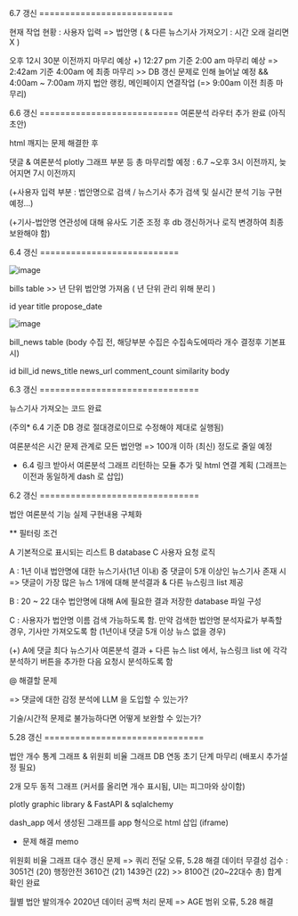 6.7 갱신 ==========================


현재 작업 현황 : 사용자 입력 => 법안명 ( & 다른 뉴스기사 가져오기 : 시간 오래 걸리면 X )

오후 12시 30분 이전까지 마무리 예상 
+) 12:27 pm 기준 2:00 am 마무리 예상
=> 2:42am 기준 4:00am 에 최종 마무리 >> DB 갱신 문제로 인해 늘어날 예정
&& 4:00am ~ 7:00am 까지 법안 랭킹, 메인페이지 연결작업 (=> 9:00am 이전 최종 마무리)


6.6 갱신 ===========================
여론분석 라우터 추가 완료 (아직 초안)

html 깨지는 문제 해결한 후 

댓글 & 여론분석 plotly 그래프 부분 등 총 마무리할 예정 : 6.7 ~오후 3시 이전까지, 늦어지면 7시 이전까지

(+사용자 입력 부분 : 법안명으로 검색 / 뉴스기사 추가 검색 및 실시간 분석 기능 구현 예정...)

(+기사-법안명 연관성에 대해 유사도 기준 조정 후 db 갱신하거나 로직 변경하여 최종 보완해야 함)



6.4 갱신 ===========================


![image](https://github.com/user-attachments/assets/f4f4ef1b-8835-4e8b-9810-64d28e1f747a)

bills table   >> 년 단위 법안명 가져옴 ( 년 단위 관리 위해 분리 )

id year title propose_date 



![image](https://github.com/user-attachments/assets/fdcc0ecb-a38b-48ac-bfc9-421b48d35c6d)

bill_news table (body 수집 전, 해당부분 수집은 수집속도에따라 개수 결정후 기본표시)

id bill_id  news_title  news_url  comment_count  similarity body


6.3 갱신  ===============================

뉴스기사 가져오는 코드 완료 

(주의* 6.4 기준  DB  경로 절대경로이므로 수정해야 제대로 실행됨)

여론분석은 시간 문제 관계로 모든 법안명 => 100개 이하 (최신) 정도로 줄일 예정

* 6.4 링크 받아서 여론분석 그래프 리턴하는 모듈 추가 및 html 연결 계획 (그래프는 이전과 동일하게 dash 로 삽입)


6.2 갱신  ===============================

법안 여론분석 기능 실제 구현내용 구체화




** 필터링 조건


A 기본적으로 표시되는 리스트   B database   C 사용자 요청 로직

A : 1년 이내 법안명에 대한 뉴스기사(1년 이내) 중 댓글이 5개 이상인 뉴스기사 존재 시 =>  댓글이 가장 많은 뉴스 1개에 대해 분석결과 & 다른 뉴스링크 list 제공

B : 20 ~ 22 대수 법안명에 대해 A에 필요한 결과 저장한 database 파일 구성

C : 사용자가 법안명 이름 검색 가능하도록 함. 만약 검색한 법안명 분석자료가 부족할 경우, 기사만 가져오도록 함 (1년이내 댓글 5개 이상 뉴스 없을 경우)

   (+) A에 댓글 최다 뉴스기사 여론분석 결과 + 다른 뉴스 list 에서, 뉴스링크 list 에 각각 분석하기 버튼을 추가한 다음 요청시 분석하도록 함
 




@ 해결할 문제

=> 댓글에 대한 감정 분석에 LLM 을 도입할 수 있는가?

기술/시간적 문제로 불가능하다면 어떻게 보완할 수 있는가?



5.28 갱신  ===============================

법안 개수 통계 그래프 & 위원회 비율 그래프 DB 연동 초기 단계 마무리 (배포시 추가설정 필요)

2개 모두 동적 그래프 (커서를 올리면 개수 표시됨, UI는 피그마와 상이함)

plotly graphic library & FastAPI & sqlalchemy

dash_app 에서 생성된 그래프를 app 형식으로 html 삽입 (iframe) 


* 문제 해결 memo

위원회 비율 그래프 대수 갱신 문제 => 쿼리 전달 오류, 5.28 해결
데이터 무결성 검수 : 3051건 (20) 행정안전 3610건 (21) 1439건 (22)
                    >> 8100건 (20~22대수 총) 합계 확인 완료

월별 법안 발의개수 2020년 데이터 공백 처리 문제 => AGE 범위 오류, 5.28 해결
